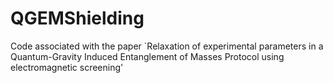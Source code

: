 # QGEMShielding

Code associated with the paper `Relaxation of experimental parameters in a Quantum-Gravity Induced Entanglement of Masses Protocol using electromagnetic screening' 
